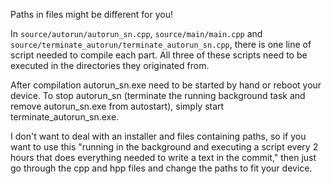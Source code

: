 Paths in files might be different for you!
<!-- 

# To use:
## step 1:
clone repo to your local machine
```bash
git clone https://github.com/Cezary-Androsiuk/Commit_Text
```

## step2: 
compile autorun, main and terminate_autorun








Note: "main_sn.exe", "autorun_sn.exe" and "terminate_autorun_sn.exe" have postfix "_sn", this referes to text they commiting (acronim)
Note: postfix makes possible to run semoutesly few scripts for different texts and repos.
 -->






In ```source/autorun/autorun_sn.cpp```, ```source/main/main.cpp``` and ```source/terminate_autorun/terminate_autorun_sn.cpp```, there is one line of script needed to compile each part. All three of these scripts need to be executed in the directories they originated from.


After compilation autorun_sn.exe need to be started by hand or reboot your device.
To stop autorun_sn (terminate the running background task and remove autorun_sn.exe from autostart), simply start terminate_autorun_sn.exe.



I don't want to deal with an installer and files containing paths, so if you want to use this "running in the background and executing a script every 2 hours that does everything needed to write a text in the commit," then just go through the cpp and hpp files and change the paths to fit your device.